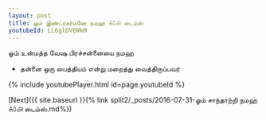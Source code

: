 ```yaml
---
layout: post
title: ஓம் இண்ட்ரகர்மனே நமஹ ௧௦௮ டைம்ஸ்
youtubeId: LL6glDVEWkM
---
```

 
 
 ஓம் உன்மத்த வேஷ பிரச்சன்னையை நமஹ  
 
 -  தன்னை ஒரு பைத்தியம் என்று மறைத்து வைத்திருப்பவர் 
 
  
 
  
 
 
 
 
 
 


{% include youtubePlayer.html id=page.youtubeId %}
 
[Next]({{ site.baseurl }}{% link  split2/_posts/2016-07-31-ஓம் சாந்தாற்றி நமஹ ௧௦௮ டைம்ஸ்.md%})
 

